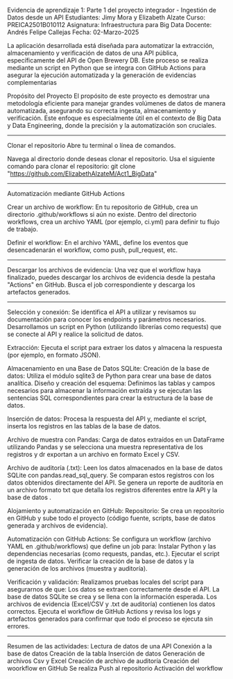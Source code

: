 Evidencia de aprendizaje 1: Parte 1 del proyecto integrador - Ingestión de Datos desde un API
Estudiantes: Jimy Mora y Elizabeth Alzate
Curso: PREICA2501B010112
Asignatura: Infraestructura para Big Data
Docente: Andrés Felipe Callejas
Fecha: 02-Marzo-2025

La aplicación desarrollada está diseñada para automatizar la extracción, almacenamiento y verificación de datos de una API pública, específicamente del API de Open Brewery DB. 
Este proceso se realiza mediante un script en Python que se integra con GitHub Actions para asegurar la ejecución automatizada y la generación de evidencias complementarias

Propósito del Proyecto
El propósito de este proyecto es demostrar una metodología eficiente para manejar grandes volúmenes de datos de manera automatizada, asegurando su correcta ingesta, almacenamiento y verificación. Este enfoque es especialmente 
útil en el contexto de Big Data y Data Engineering, donde la precisión y la automatización son cruciales.

***********************************************************************************************************************************************************************************************************************************
Clonar el repositorio
Abre tu terminal o línea de comandos.

Navega al directorio donde deseas clonar el repositorio. Usa el siguiente comando para clonar el repositorio:
git clone "https://github.com/ElizabethAlzateM/Act1_BigData"

***********************************************************************************************************************************************************************************************************************************
Automatización mediante GitHub Actions

Crear un archivo de workflow:
En tu repositorio de GitHub, crea un directorio .github/workflows si aún no existe.
Dentro del directorio workflows, crea un archivo YAML (por ejemplo, ci.yml) para definir tu flujo de trabajo.

Definir el workflow:
En el archivo YAML, define los eventos que desencadenarán el workflow, como push, pull_request, etc.

***********************************************************************************************************************************************************************************************************************************
Descargar los archivos de evidencia:
Una vez que el workflow haya finalizado, puedes descargar los archivos de evidencia desde la pestaña "Actions" en GitHub. Busca el job correspondiente y descarga los artefactos generados.

***********************************************************************************************************************************************************************************************************************************
Selección y conexión:
Se identifica el API a utilizar y revisamos su documentación para conocer los endpoints y parámetros necesarios.
Desarrollamos un script en Python (utilizando librerías como requests) que se conecte al API y realice la solicitud de datos.

Extracción:
Ejecuta el script para extraer los datos y almacena la respuesta (por ejemplo, en formato JSON).

Almacenamiento en una Base de Datos SQLite:
Creación de la base de datos: Utiliza el módulo sqlite3 de Python para crear una base de datos analítica.
Diseño y creación del esquema: Definimos las tablas y campos necesarios para almacenar la información extraída y se ejecutan las sentencias SQL correspondientes para crear la estructura de la base de datos.

Inserción de datos:
Procesa la respuesta del API y, mediante el script, inserta los registros en las tablas de la base de datos.

Archivo de muestra con Pandas:
Carga de datos extraídos en un DataFrame utilizando Pandas y se selecciona una muestra representativa de los registros y dr exportan a un archivo en formato Excel y CSV.

Archivo de auditoría (.txt):
Leen los datos almacenados en la base de datos SQLite con pandas.read_sql_query.
Se comparan estos registros con los datos obtenidos directamente del API.
Se genera un reporte de auditoría en un archivo formato txt que detalla los registros diferentes entre la API y la base de datos .

Alojamiento y automatización en GitHub:
Repositorio:
Se crea un repositorio en GitHub y sube todo el proyecto (código fuente, scripts, base de datos generada y archivos de evidencia).

Automatización con GitHub Actions:
Se configura un workflow (archivo YAML en .github/workflows) que define un job para:
  Instalar Python y las dependencias necesarias (como requests, pandas, etc.).
  Ejecutar el script de ingesta de datos.
  Verificar la creación de la base de datos y la generación de los archivos (muestra y auditoría).

Verificación y validación:
Realizamos pruebas locales del script para asegurarnos de que:
  Los datos se extraen correctamente desde el API.
  La base de datos SQLite se crea y se llena con la información esperada.
  Los archivos de evidencia (Excel/CSV y .txt de auditoría) contienen los datos correctos.
  Ejecuta el workflow de GitHub Actions y revisa los logs y artefactos generados para confirmar que todo el proceso se ejecuta sin errores.

***********************************************************************************************************************************************************************************************************************************
Resumen de las actividades:
  Lectura de datos de una API
  Conexión a la base de datos
  Creación de la tabla
  Inserción de datos
  Generación de archivos Csv y Excel
  Creación de archivo de auditoría
  Creación del woorkflow en GitHub
  Se realiza Push al repositorio
  Activación del workflow
